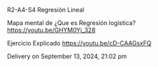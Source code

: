 R2-A4-S4 Regresión Lineal


Mapa mental de ¿Que es Regresión logística?
https://youtu.be/GHYM0Yj_328

Ejercicio Explicado
https://youtu.be/cD-CAAGsxFQ

Delivery on September 13, 2024, 21:02 pm
